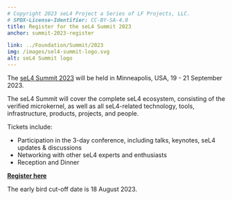```yaml
---
# Copyright 2023 seL4 Project a Series of LF Projects, LLC.
# SPDX-License-Identifier: CC-BY-SA-4.0
title: Register for the seL4 Summit 2023
anchor: summit-2023-register

link: ../Foundation/Summit/2023
img: /images/sel4-summit-logo.svg
alt: seL4 Summit logo
---
```


The [seL4 Summit 2023](../Foundation/Summit/2023) will be held in Minneapolis,
USA, 19 - 21 September 2023.

The seL4 Summit will cover the complete seL4 ecosystem, consisting of the
verified microkernel, as well as all seL4-related technology, tools,
infrastructure, products, projects, and people.

Tickets include:

- Participation in the 3-day conference, including talks, keynotes, seL4 updates & discussions
- Networking with other seL4 experts and enthusiasts
- Reception and Dinner

**[Register here](https://events.linuxfoundation.org/sel4-summit/)**

The early bird cut-off date is 18 August 2023.

